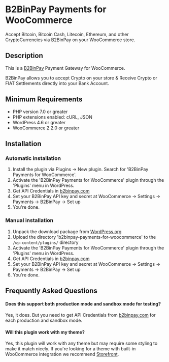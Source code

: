 # B2BinPay Payments for WooCommerce

Accept Bitcoin, Bitcoin Cash, Litecoin, Ethereum, and other CryptoCurrencies via B2BinPay on your WooCommerce store.

## Description

This is a [B2BinPay](https://www.b2binpay.com/) Payment Gateway for WooCommerce.

B2BinPay allows you to accept Crypto on your store & Receive Crypto or FIAT Settlements directly into your Bank Account.

## Minimum Requirements

* PHP version 7.0 or greater
* PHP extensions enabled: cURL, JSON
* WordPress 4.6 or greater
* WooCommerce 2.2.0 or greater

## Installation

### Automatic installation

1. Install the plugin via Plugins -> New plugin. Search for 'B2BinPay Payments for WooCommerce'.
2. Activate the 'B2BinPay Payments for WooCommerce' plugin through the 'Plugins' menu in WordPress.
3. Get API Credentials in [b2binpay.com](https://www.b2binpay.com/)
4. Set your B2BinPay API key and secret at WooCommerce -> Settings -> Payments -> B2BinPay -> Set up
5. You're done.

### Manual installation

1. Unpack the download package from [WordPress.org](https://wordpress.org/plugins/b2binpay-payments-for-woocommerce/)
2. Upload the directory 'b2binpay-payments-for-woocommerce' to the `/wp-content/plugins/` directory
3. Activate the 'B2BinPay Payments for WooCommerce' plugin through the 'Plugins' menu in WordPress.
4. Get API Credentials in [b2binpay.com](https://www.b2binpay.com/)
5. Set your B2BinPay API key and secret at WooCommerce -> Settings -> Payments -> B2BinPay -> Set up
6. You're done.

## Frequently Asked Questions

#### Does this support both production mode and sandbox mode for testing?

Yes, it does. But you need to get API Credentials from [b2binpay.com](https://www.b2binpay.com/) for each production and sandbox mode.

#### Will this plugin work with my theme?

Yes, this plugin will work with any theme but may require some styling to make it match nicely. If you're
looking for a theme with built-in WooCommerce integration we recommend [Storefront](http://www.woothemes.com/storefront/).
